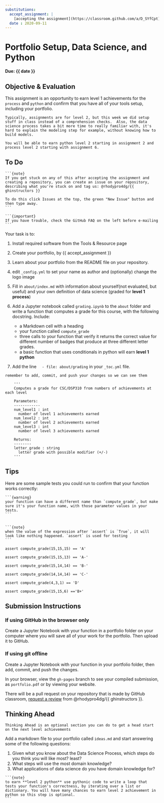```yaml
---
substitutions:
  accept_assignment: |
    [accepting the assignment](https://classroom.github.com/a/D_SYfCpt)
  date : 2020-09-11
---
```

# Portfolio Setup, Data Science, and Python

__Due: {{ date }}__

## Objective & Evaluation

This assignment is an opportunity to earn level 1 achievements for the `process` and `python` and confirm that you have all of your tools setup, including your portfolio.

```{note}
Typically, assignments are for level 2, but this week we did setup stuff in class instead of a comprehension checks.  Also, the data science process takes a bit more time to really familiar with, it's hard to explain the modeling step for example, without knowing how to build models.

You will be able to earn python level 2 starting in assignment 2 and process level 2 starting with assignment 6.
```  


## To Do

````{margin}
```{note}
If you get stuck on any of this after accepting the assignment and creating a repository, you can create an issue on your repository, describing what you're stuck on and tag us: @rhodypro4dg/{{ ghinstructors }}

To do this click Issues at the top, the green "New Issue" button and then type away.
```

````

````{margin}
```{important}
If you have trouble, check the GitHub FAQ on the left before e-mailing
```

````

Your task is to:
1. Install required software from the Tools & Resource page
1. Create your portfolio, by {{ accept_assignment }}
1. Learn about your portfolio from the README file on your repository.
1. edit `_config.yml` to set your name as author and (optionally) change the logo image
1. Fill in `about/index.md` with information about yourself(not evaluated, but useful) and your own definition of data science (graded for **level 1 process**)
1. Add a Jupyter notebook called `grading.ipynb` to the `about` folder and write a function that computes a grade for this course, with the following docstring. Include:

    -  a Markdown cell with a heading
    - your function called `compute_grade`
    - three calls to your function that verify it returns the correct value for different number of badges that produce at three different letter grades.
    - a basic function that uses conditionals in python will earn **level 1 python**
1. Add the line `  - file: about/grading` in your `_toc.yml` file.



```{important}
remember to add, commit, and push your changes so we can see them
````

```
    '''
    Computes a grade for CSC/DSP310 from numbers of achievements at each level

    Parameters:
    ------------
    num_level1 : int
      number of level 1 achievements earned
    num_level2 : int
      number of level 2 achievements earned
    num_level3 : int
      number of level 3 achievements earned

    Returns:
    --------
    letter_grade : string
      letter grade with possible modifier (+/-)
    '''
```

## Tips

Here are some sample tests you could run to confirm that your function works correctly:
````{margin}
```{warning}
your function can have a different name than `compute_grade`, but make sure it's your function name, with those parameter values in your tests.
```


```{note}
when the value of the expression after `assert` is `True`, it will look like nothing happened. `assert` is used for testing
```
````

```
assert compute_grade(15,15,15) == 'A'

assert compute_grade(15,15,13) == 'A-'

assert compute_grade(15,14,14) == 'B-'

assert compute_grade(14,14,14) == 'C-'

assert compute_grade(4,3,1) == 'D'

assert compute_grade(15,15,6) =='B+'
```


## Submission Instructions

### If using GitHub in the browser only
Create a Jupyter Notebook with your function in a portfolio folder on your computer
where you will save all of your work for the portfolio.  Then upload it to GitHub.

### If using git offline
Create a Jupyter Notebook with your function in your portfolio folder, then add,
commit, and push the changes.

In your browser, view the `gh-pages` branch to see your compiled submission, as `portfolio.pdf` or by viewing your website.

There will be a pull request on your repository that is made by GitHub classroom, [request a review](https://docs.github.com/en/github/collaborating-with-issues-and-pull-requests/requesting-a-pull-request-review) from @rhodypro4dg/{{ ghinstructors }}.


## Thinking Ahead

```{note}
Thinking Ahead is an optional section you can do to get a head start on the next level achievements
```

Add a markdown file to your portfolio called `ideas.md` and start answering some of the following questions:

1. Given what you know about the Data Science Process, which steps do you think you will like most? least?
1. What steps will use the most domain knowledge?
1. What applications of data science do you have domain knowledge for?



````{margin}
```{note}
to earn **level 2 python** use pythonic code to write a loop that tests your function's correctness, by iterating over a list or dictionary. You will have many chances to earn level 2 achievement in python so this step is optional.
```
````
<!-- ## Solutions

One solution is added to the [Detailed Mechanics](grade:calculation) part of the Grading section of the syllabus. -->
